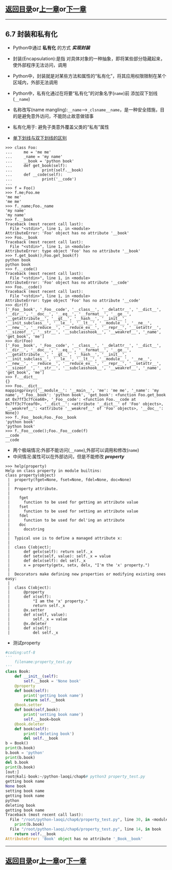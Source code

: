 ## [返回目录][catalogue]or[上一章][pre_chap]or[下一章][next_chap]
-----------------------------------------------------------------------------------


## 6.7 封装和私有化

+ Python中通过 **私有化** 的方式 ***实现封装***
+ 封装(Encapsulation):是指 对具体对象的一种抽象，即将某些部分隐藏起来，使外部程序无法访问，调用
+ Python中，封装就是对某些方法和属性的“私有化”，将其应用权限限制在某个区域内，外部无法调用
+ Python中，私有化通过在将要“私有化”的对象名字(`name`)前 添加双下划线(`__name`)
+ 名称改写(name mangling):`__name`-->`_clsname__name`，是一种安全措施，目的是避免意外访问，不能防止故意做错事

+ 私有化用于: 避免子类意外覆盖父类的“私有”属性
+ [单下划线与双下划线的区别](https://www.cnblogs.com/linwenbin/p/10370198.html)

```doctest
>>> class Foo:
...     me = 'me me'
...     _name = 'my name'
...     __book = 'python book'
...     def get_book(self):
...             print(self.__book)
...     def __code(self):
...             print('__code')
... 
>>> f = Foo()
>>> f.me;Foo.me
'me me'
'me me'
>>> f._name;Foo._name
'my name'
'my name'
>>> f.__book
Traceback (most recent call last):
  File "<stdin>", line 1, in <module>
AttributeError: 'Foo' object has no attribute '__book'
>>> Foo.__book
Traceback (most recent call last):
  File "<stdin>", line 1, in <module>
AttributeError: type object 'Foo' has no attribute '__book'
>>> f.get_book();Foo.get_book(f)
python book
python book
>>> f.__code()
Traceback (most recent call last):
  File "<stdin>", line 1, in <module>
AttributeError: 'Foo' object has no attribute '__code'
>>> Foo.__code()
Traceback (most recent call last):
  File "<stdin>", line 1, in <module>
AttributeError: type object 'Foo' has no attribute '__code'
>>> dir(f)
['_Foo__book', '_Foo__code', '__class__', '__delattr__', '__dict__', '__dir__', '__doc__', '__eq__', '__format__', '__ge__', '__getattribute__', '__gt__', '__hash__', '__init__', '__init_subclass__', '__le__', '__lt__', '__module__', '__ne__', '__new__', '__reduce__', '__reduce_ex__', '__repr__', '__setattr__', '__sizeof__', '__str__', '__subclasshook__', '__weakref__', '_name', 'get_book', 'me']
>>> dir(Foo)
['_Foo__book', '_Foo__code', '__class__', '__delattr__', '__dict__', '__dir__', '__doc__', '__eq__', '__format__', '__ge__', '__getattribute__', '__gt__', '__hash__', '__init__', '__init_subclass__', '__le__', '__lt__', '__module__', '__ne__', '__new__', '__reduce__', '__reduce_ex__', '__repr__', '__setattr__', '__sizeof__', '__str__', '__subclasshook__', '__weakref__', '_name', 'get_book', 'me']
>>> f.__dict__
{}
>>> Foo.__dict__
mappingproxy({'__module__': '__main__', 'me': 'me me', '_name': 'my name', '_Foo__book': 'python book', 'get_book': <function Foo.get_book at 0x7ff3c7fcea60>, '_Foo__code': <function Foo.__code at 0x7ff3c7fceaf0>, '__dict__': <attribute '__dict__' of 'Foo' objects>, '__weakref__': <attribute '__weakref__' of 'Foo' objects>, '__doc__': None})
>>> f._Foo__book;Foo._Foo__book
'python book'
'python book'
>>> f._Foo__code();Foo._Foo__code(f)
__code
__code
```

+ 两个极端情况:外部不能访问(`__name`),外部可以调用和修改(`name`)
+ 中间情况:属性可以在外部访问，但是不能修改 ***property***

```doctest
>>> help(property)
Help on class property in module builtins:
class property(object)
 |  property(fget=None, fset=None, fdel=None, doc=None)
 |  
 |  Property attribute.
 |  
 |    fget
 |      function to be used for getting an attribute value
 |    fset
 |      function to be used for setting an attribute value
 |    fdel
 |      function to be used for del'ing an attribute
 |    doc
 |      docstring
 |  
 |  Typical use is to define a managed attribute x:
 |  
 |  class C(object):
 |      def getx(self): return self._x
 |      def setx(self, value): self._x = value
 |      def delx(self): del self._x
 |      x = property(getx, setx, delx, "I'm the 'x' property.")
 |  
 |  Decorators make defining new properties or modifying existing ones easy:
 |  
 |  class C(object):
 |      @property
 |      def x(self):
 |          "I am the 'x' property."
 |          return self._x
 |      @x.setter
 |      def x(self, value):
 |          self._x = value
 |      @x.deleter
 |      def x(self):
 |          del self._x
```

+ 测试property
```python
#coding:utf-8
'''
    filename:property_test.py
'''
class Book:
    def __init__(self):
        self.__book = 'None book'
    @property
    def book(self):
        print('getting book name')
        return self.__book
    @book.setter
    def book(self,book):
        print('setting book name')
        self.__book=book
    @book.deleter
    def book(self):
        print('deleting book')
        del self.__book
b = Book()
print(b.book)
b.book = 'python'
print(b.book)
del b.book
print(b.book)
[out:]
root@kali-book:~/python-laoqi/chap6# python3 property_test.py 
getting book name
None book
setting book name
getting book name
python
deleting book
getting book name
Traceback (most recent call last):
  File "/root/python-laoqi/chap6/property_test.py", line 30, in <module>
    print(b.book)
  File "/root/python-laoqi/chap6/property_test.py", line 14, in book
    return self.__book
AttributeError: 'Book' object has no attribute '_Book__book'
```







-----------------------------------------------------------------------------------
## [返回目录][catalogue]or[上一章][pre_chap]or[下一章][next_chap]
[pre_chap]: 2021-01-21-chap0.md
[next_chap]: 2021-01-21-chap2.md
[catalogue]: 2021-01-21-catalogue.md
